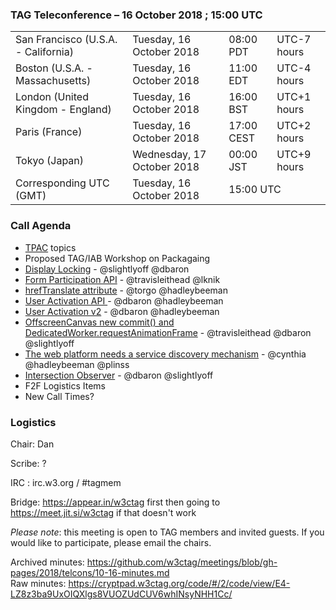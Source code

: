 ### TAG Teleconference – 16 October 2018 ; 15:00 UTC

<table>
<tr><td> San Francisco (U.S.A. - California) <td> Tuesday, 16 October 2018 <td> 08:00 PDT <td> UTC-7 hours
<tr><td> Boston (U.S.A. - Massachusetts) <td> Tuesday, 16 October 2018 <td> 11:00 EDT <td> UTC-4 hours
<tr><td> London (United Kingdom - England) <td> Tuesday, 16 October 2018 <td> 16:00 BST <td> UTC+1 hours
<tr><td> Paris (France) <td> Tuesday, 16 October 2018 <td> 17:00 CEST <td> UTC+2 hours
<tr><td> Tokyo (Japan) <td> Wednesday, 17 October 2018 <td> 00:00 JST <td> UTC+9 hours
<tr><td> Corresponding UTC (GMT) <td> Tuesday, 16 October 2018 <td colspan=2> 15:00 UTC
</table>

### Call Agenda

* [TPAC](https://www.w3.org/wiki/TPAC/2018) topics
* Proposed TAG/IAB Workshop on Packagaing
* [Display Locking](https://github.com/w3ctag/design-reviews/issues/306) - @slightlyoff @dbaron
* [Form Participation API](https://github.com/w3ctag/design-reviews/issues/305) - @travisleithead @lknik
* [hrefTranslate attribute](https://github.com/w3ctag/design-reviews/issues/301) - @torgo @hadleybeeman
* [User Activation API ](https://github.com/w3ctag/design-reviews/issues/300) - @dbaron @hadleybeeman
* [User Activation v2](https://github.com/w3ctag/design-reviews/issues/295) - @dbaron @hadleybeeman
* [OffscreenCanvas new commit() and DedicatedWorker.requestAnimationFrame](https://github.com/w3ctag/design-reviews/issues/288) - @travisleithead @dbaron @slightlyoff
* [The web platform needs a service discovery mechanism](https://github.com/w3ctag/design-reviews/issues/240) - @cynthia @hadleybeeman @plinss
* [Intersection Observer](https://github.com/w3ctag/design-reviews/issues/197) - @dbaron @slightlyoff
* F2F Logistics Items
* New Call Times?

### Logistics

Chair: Dan

Scribe: ?

IRC : irc.w3.org / #tagmem

Bridge: https://appear.in/w3ctag first then going to https://meet.jit.si/w3ctag if that doesn't work

*Please note*: this meeting is open to TAG members and invited guests. If you would like to participate, please email the chairs.

Archived minutes: https://github.com/w3ctag/meetings/blob/gh-pages/2018/telcons/10-16-minutes.md  
Raw minutes: https://cryptpad.w3ctag.org/code/#/2/code/view/E4-LZ8z3ba9UxOIQXlgs8VUOZUdCUV6whINsyNHH1Cc/
